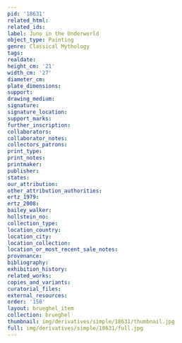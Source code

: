 ```yaml
---
pid: '18631'
related_html: 
related_ids: 
label: Juno in the Underworld
object_type: Painting
genre: Classical Mythology
tags: 
realdate: 
height_cm: '21'
width_cm: '27'
diameter_cm: 
plate_dimensions: 
support: 
drawing_medium: 
signature: 
signature_location: 
support_marks: 
further_inscription: 
collaborators: 
collaborator_notes: 
collectors_patrons: 
print_type: 
print_notes: 
printmaker: 
publisher: 
states: 
our_attribution: 
other_attribution_authorities: 
ertz_1979: 
ertz_2008: 
bailey_walker: 
hollstein_no: 
collection_type: 
location_country: 
location_city: 
location_collection: 
location_or_most_recent_sale_notes: 
provenance: 
bibliography: 
exhibition_history: 
related_works: 
copies_and_variants: 
curatorial_files: 
external_resources: 
order: '158'
layout: brueghel_item
collection: brueghel
thumbnail: img/derivatives/simple/18631/thumbnail.jpg
full: img/derivatives/simple/18631/full.jpg
---
```

